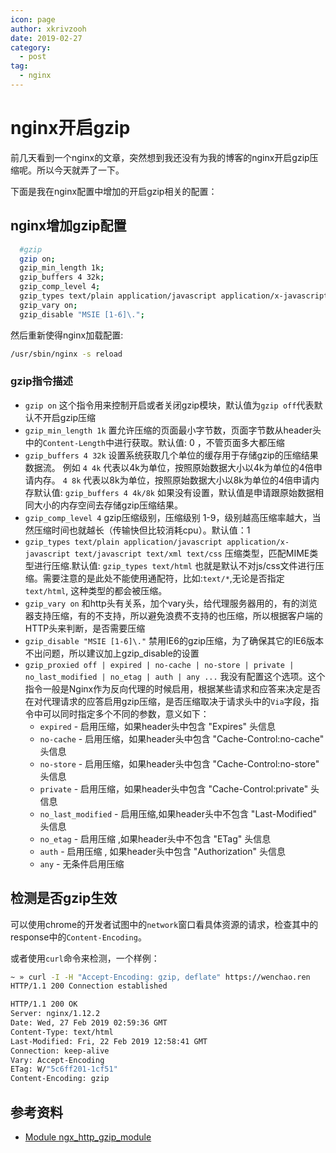 ```yaml
---
icon: page
author: xkrivzooh
date: 2019-02-27
category:
  - post
tag:
  - nginx
---
```


# nginx开启gzip

前几天看到一个nginx的文章，突然想到我还没有为我的博客的nginx开启gzip压缩呢。所以今天就弄了一下。

下面是我在nginx配置中增加的开启gzip相关的配置：

## nginx增加gzip配置

```bash
  #gzip
  gzip on;
  gzip_min_length 1k;
  gzip_buffers 4 32k;
  gzip_comp_level 4;
  gzip_types text/plain application/javascript application/x-javascript text/javascript text/xml text/css;
  gzip_vary on;
  gzip_disable "MSIE [1-6]\.";
```

然后重新使得nginx加载配置:

```bash
/usr/sbin/nginx -s reload
```

### gzip指令描述

- `gzip on` 这个指令用来控制开启或者关闭gzip模块，默认值为`gzip off`代表默认不开启gzip压缩
- `gzip_min_length 1k` 置允许压缩的页面最小字节数，页面字节数从header头中的`Content-Length`中进行获取。默认值: 0 ，不管页面多大都压缩
- `gzip_buffers 4 32k`  设置系统获取几个单位的缓存用于存储gzip的压缩结果数据流。 例如 `4 4k` 代表以4k为单位，按照原始数据大小以4k为单位的4倍申请内存。 `4 8k` 代表以8k为单位，按照原始数据大小以8k为单位的4倍申请内存默认值: `gzip_buffers 4 4k/8k` 如果没有设置，默认值是申请跟原始数据相同大小的内存空间去存储gzip压缩结果。
- `gzip_comp_level 4` gzip压缩级别，压缩级别 1-9，级别越高压缩率越大，当然压缩时间也就越长（传输快但比较消耗cpu）。默认值：1
- `gzip_types text/plain application/javascript application/x-javascript text/javascript text/xml text/css` 压缩类型，匹配MIME类型进行压缩.默认值: `gzip_types text/html` 也就是默认不对js/css文件进行压缩。需要注意的是此处不能使用通配符，比如:`text/*`,无论是否指定`text/html`, 这种类型的都会被压缩。
- `gzip_vary on` 和http头有关系，加个vary头，给代理服务器用的，有的浏览器支持压缩，有的不支持，所以避免浪费不支持的也压缩，所以根据客户端的HTTP头来判断，是否需要压缩
- `gzip_disable "MSIE [1-6]\."` 禁用IE6的gzip压缩，为了确保其它的IE6版本不出问题，所以建议加上gzip_disable的设置
- `gzip_proxied off | expired | no-cache | no-store | private | no_last_modified | no_etag | auth | any ...` 我没有配置这个选项。这个指令一般是Nginx作为反向代理的时候启用，根据某些请求和应答来决定是否在对代理请求的应答启用gzip压缩，是否压缩取决于请求头中的`Via`字段，指令中可以同时指定多个不同的参数，意义如下：
    - `expired` - 启用压缩，如果header头中包含 "Expires" 头信息
    - `no-cache` - 启用压缩，如果header头中包含 "Cache-Control:no-cache" 头信息
    - `no-store` - 启用压缩，如果header头中包含 "Cache-Control:no-store" 头信息
    - `private` - 启用压缩，如果header头中包含 "Cache-Control:private" 头信息
    - `no_last_modified` - 启用压缩,如果header头中不包含 "Last-Modified" 头信息
    - `no_etag` - 启用压缩 ,如果header头中不包含 "ETag" 头信息
    - `auth` - 启用压缩 , 如果header头中包含 "Authorization" 头信息
    - `any` - 无条件启用压缩


## 检测是否gzip生效

可以使用chrome的开发者试图中的`network`窗口看具体资源的请求，检查其中的response中的`Content-Encoding`。

或者使用`curl`命令来检测，一个样例：

```bash
~ » curl -I -H "Accept-Encoding: gzip, deflate" https://wenchao.ren
HTTP/1.1 200 Connection established

HTTP/1.1 200 OK
Server: nginx/1.12.2
Date: Wed, 27 Feb 2019 02:59:36 GMT
Content-Type: text/html
Last-Modified: Fri, 22 Feb 2019 12:58:41 GMT
Connection: keep-alive
Vary: Accept-Encoding
ETag: W/"5c6ff201-1cf51"
Content-Encoding: gzip
```


## 参考资料

- [Module ngx_http_gzip_module](http://nginx.org/en/docs/http/ngx_http_gzip_module.html)
